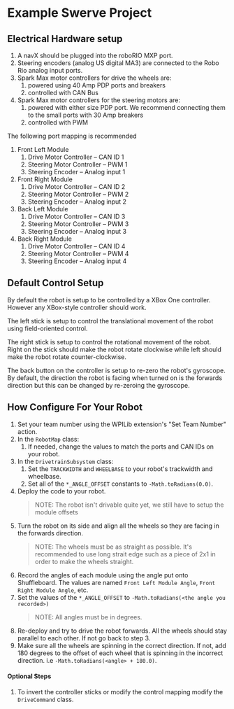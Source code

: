 # Example Swerve Project

## Electrical Hardware setup

1.	A navX should be plugged into the roboRIO MXP port.
2.	Steering encoders (analog US digital MA3) are connected to the Robo Rio analog input ports.	
3.	Spark Max motor controllers for drive the wheels are:
    1.	powered using 40 Amp PDP ports and breakers
    2.	controlled with CAN Bus
4.	Spark Max motor controllers for the steering motors are:
    1.	powered with either size PDP port. We recommend connecting them to the small ports with 30 Amp breakers
    2.	controlled with PWM

The following port mapping is recommended

1.	Front Left Module
    1.	Drive Motor Controller – CAN ID 1
    2.	Steering Motor Controller – PWM 1
    3.	Steering Encoder – Analog input 1
2.	Front Right Module
    1.	Drive Motor Controller – CAN ID 2
    2.	Steering Motor Controller – PWM 2
    3.	Steering Encoder – Analog input 2
3.	Back Left Module
    1.	Drive Motor Controller – CAN ID 3
    2.	Steering Motor Controller – PWM 3
    3.	Steering Encoder – Analog input 3
4.	Back Right Module
    1.	Drive Motor Controller – CAN ID 4
    2.	Steering Motor Controller – PWM 4
    3.	Steering Encoder – Analog input 4

## Default Control Setup

By default the robot is setup to be controlled by a XBox One controller. However any XBox-style controller should work.

The left stick is setup to control the translational movement of the robot using field-oriented control.

The right stick is setup to control the rotational movement of the robot. Right on the stick should make the robot
rotate clockwise while left should make the robot rotate counter-clockwise.

The back button on the controller is setup to re-zero the robot's gyroscope. By default, the direction the robot is
facing when turned on is the forwards direction but this can be changed by re-zeroing the gyroscope.

## How Configure For Your Robot

1. Set your team number using the WPILib extension's "Set Team Number" action.
2. In the `RobotMap` class:
    1. If needed, change the values to match the ports and CAN IDs on your robot.
3. In the `DrivetrainSubsystem` class:
    1. Set the `TRACKWIDTH` and `WHEELBASE` to your robot's trackwidth and wheelbase.
    2. Set all of the `*_ANGLE_OFFSET` constants to `-Math.toRadians(0.0)`.
4. Deploy the code to your robot.
    > NOTE: The robot isn't drivable quite yet, we still have to setup the module offsets
5. Turn the robot on its side and align all the wheels so they are facing in the forwards direction.
    > NOTE: The wheels must be as straight as possible. It's recommended to use long strait edge such as a piece of 2x1 in order to make the wheels straight.
6. Record the angles of each module using the angle put onto Shuffleboard. The values are named
    `Front Left Module Angle`, `Front Right Module Angle`, etc.
7. Set the values of the `*_ANGLE_OFFSET` to `-Math.toRadians(<the angle you recorded>)`
    > NOTE: All angles must be in degrees.
8. Re-deploy and try to drive the robot forwards. All the wheels should stay parallel to each other. If not go back to
    step 3.
9. Make sure all the wheels are spinning in the correct direction. If not, add 180 degrees to the offset of each wheel
    that is spinning in the incorrect direction. i.e `-Math.toRadians(<angle> + 180.0)`.

#### Optional Steps

1. To invert the controller sticks or modify the control mapping modify the `DriveCommand` class.
